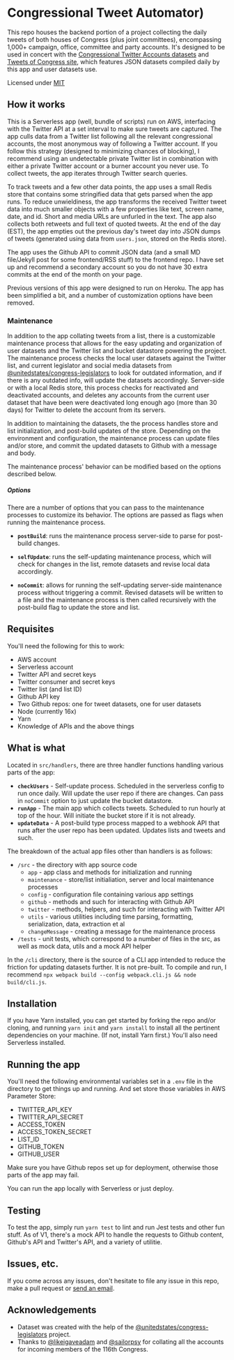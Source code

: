 # Congressional Tweet Automator)

This repo houses the backend portion of a project collecting the daily tweets of both houses of Congress (plus joint committees), encompassing 1,000+ campaign, office, committee and party accounts. It's designed to be used in concert with the [Congressional Twitter Accounts datasets](https://github.com/alexlitel/congresstweets-accounts) and [Tweets of Congress site](https://github.com/alexlitel/congresstweets), which features JSON datasets compiled daily by this app and user datasets use.

Licensed under [MIT](http://www.opensource.org/licenses/mit-license.php)

## How it works
This is a Serverless app (well, bundle of scripts) run on AWS, interfacing with the Twitter API at a set interval to make sure tweets are captured. The app culls data from a Twitter list following all the relevant congressional accounts, the most anonymous way of following a Twitter account. If you follow this strategy (designed to minimizing chances of blocking), I recommend using an undetectable private Twitter list in combination with either a private Twitter account or a burner account you never use. To collect tweets, the app iterates through Twitter search queries.

To track tweets and a few other data points, the app uses a small Redis store that contains some stringified data that gets parsed when the app runs. To reduce unwieldiness, the app transforms the received Twitter tweet data into much smaller objects with a few properties like text, screen name, date, and id. Short and media URLs are unfurled in the text. The app also collects both retweets and full text of quoted tweets. At the end of the day (EST), the app empties out the previous day's tweet day into JSON dumps of tweets (generated using data from `users.json`, stored on the Redis store).

The app uses the Github API to commit JSON data (and a small MD file/Jekyll post for some frontend/RSS stuff) to the frontend repo. I have set up and recommend a secondary account so you do not have 30 extra commits at the end of the month on your page.

Previous versions of this app were designed to run on Heroku. The app has been simplified a bit, and a number of customization options have been removed.

### Maintenance
In addition to the app collating tweets from a list, there is a customizable maintenance process that allows for the easy updating and organization of user datasets and the Twitter list and bucket datastore powering the project. The maintenance process checks the local user datasets against the Twitter list, and current legislator and social media datasets from [@unitedstates/congress-legislators](https://github.com/unitedstates/congress-legislators) to look for outdated information, and if there is any outdated info, will update the datasets accordingly. Server-side or with a local Redis store, this process checks for reactivated and deactivated accounts, and deletes any accounts from the current user dataset that have been were deactivated long enough ago (more than 30 days) for Twitter to delete the account from its servers.

In addition to maintaining the datasets, the the process handles store and list initialization, and post-build updates of the store. Depending on the environment and configuration, the maintenance process can update files and/or store, and commit the updated datasets to Github with a message and body.

The maintenance process' behavior can be modified based on the options described below.

##### Options
There are a number of options that you can pass to the maintenance processes to customize its behavior. The options are passed as flags when running the maintenance process.

   
* **`postBuild`**: runs the maintenance process server-side to parse for post-build changes.
   
* **`selfUpdate`**: runs the self-updating maintenance process, which will check for changes in the list, remote datasets and revise local data accordingly.
   
* **`noCommit`**: allows for running the self-updating server-side maintenance process without triggering a commit. Revised datasets will be written to a file and the maintenance process is then called recursively with the post-build flag to update the store and list.
   
## Requisites
You'll need the following for this to work:
* AWS account
* Serverless account
* Twitter API and secret keys
* Twitter consumer and secret keys
* Twitter list (and list ID)
* Github API key
* Two Github repos: one for tweet datasets, one for user datasets 
* Node (currently 16x)
* Yarn
* Knowledge of APIs and the above things

## What is what

Located in `src/handlers`, there are three handler functions handling various parts of the app:

* **`checkUsers`** - Self-update process. Scheduled in the serverless config to run once daily. Will update the user repo if there are changes. Can pass in `noCommit` option to just update the bucket datastore.
* **`runApp`** - The main app which collects tweets. Scheduled to run hourly at top of the hour. Will initiate the bucket store if it is not already.
* **`updateData`** - A post-build type process mapped to a webhook API that runs after the user repo has been updated. Updates lists and tweets and such.

The breakdown of the actual app files other than handlers is as follows:

* `/src` - the directory with app source code
  * `app` - app class and methods for initialization and running
  * `maintenance` - store/list initialiation, server and local maintenance processes
  * `config` - configuration file containing various app settings
  * `github` - methods and such for interacting with Github API
  * `twitter` - methods, helpers, and such for interacting with Twitter API
  * `utils` - various utilities including time parsing, formatting, serialization, data, extraction et al
  * `changeMessage` - creating a message for the maintenance process
* `/tests` - unit tests, which correspond to a number of files in the src, as well as mock data, utils and a mock API helper

In the `/cli` directory, there is the source of a CLI app intended to reduce the friction for updating datasets further. It is not pre-built. To compile and run, I recommend `npx webpack build --config webpack.cli.js && node build/cli.js`.

## Installation

If you have Yarn installed, you can get started by forking the repo and/or cloning, and running `yarn init` and `yarn install` to install all the pertinent dependencies on your machine. (If not, install Yarn first.) You'll also need Serverless installed.

## Running the app
You'll need the following environmental variables set in a `.env` file in the directory to get things up and running. And set store those variables in AWS Parameter Store:
* TWITTER_API_KEY
* TWITTER_API_SECRET
* ACCESS_TOKEN
* ACCESS_TOKEN_SECRET
* LIST_ID
* GITHUB_TOKEN
* GITHUB_USER
 
Make sure you have Github repos set up for deployment, otherwise those parts of the app may fail.

You can run the app locally with Serverless or just deploy.

## Testing
To test the app, simply run `yarn test` to lint and run Jest tests and other fun stuff. As of V1, there's a mock API to handle the requests to Github content, Github's API and Twitter's API, and a variety of utilitie.

## Issues, etc.
If you come across any issues, don't hesitate to file any issue in this repo, make a pull request or [send an email](mailto:alexlitelATgmailDOTcom).

## Acknowledgements
* Dataset was created with the help of the [@unitedstates/congress-legislators](https://github.com/unitedstates/congress-legislators) project.
* Thanks to [@likeigaveadam](https://twitter.com/LikeIGive_Adam) and [@sailorpsy](https://github.com/sailorpsy) for collating all the accounts for incoming members of the 116th Congress.
